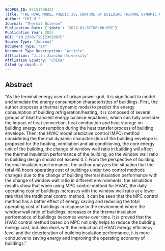 ```yaml
---
SCOPUS_ID: 85151798422
Title: "THE HVAC MODEL PREDICTIVE CONTROL OF BUILDING THERMAL DYNAMIC CHARACTERISTICS"
Author: "CHI M."
Journal: "Thermal Science"
Publication Date: {'$date': '2023-01-01T00:00:00Z'}
Publication Year: 2023
DOI: "10.2298/TSCI2302007C"
Source Type: "Journal"
Document Type: "ar"
Document Type Description: "Article"
Affliation: "Jilin Jianzhu University"
Affliation Country: "China"
Cited by count: 0
---
```


## Abstract
"As the terminal energy user of urban power grid, it is significant to model and simulate the energy consumption characteristics of buildings. First, the author proposes a thermal dynamic model to predict the energy consumption of building refrigeration/heating, it is composed of several groups of heat transient energy balance equations, which can fully consider the impact of heat convection, heat conduction and heat storage on building energy consumption during the heat transfer process of building envelope. Then, the HVAC model predictive control (MPC) method considering the thermal dynamic characteristics of the building envelope is proposed for the heating, ventilation and air conditioning, the core energy unit of the building, the change of window wall ratio in building will affect the thermal insulation performance of the building, so the window wall ratio in building design should not exceed 0.7. From the perspective of building thermal insulation performance, the author analyzes the situation that the total 48 hours operating cost of buildings under two control methods changes due to the change of building thermal insulation performance with the change of window wall ratio in different environments, the simulation results show that when using MPC control method for HVAC, the daily operating cost of buildings increases with the window wall ratio at a lower rate than the traditional control method. It can be seen that the MPC control method has a better effect of energy saving and reducing the total operating cost of buildings in response to the environment where the window wall ratio of buildings increases or the thermal insulation performance of buildings becomes worse over time. It is proved that the HVAC control method based on MPC not only helps to reduce the building energy cost, but also deals with the reduction of HVAC energy efficiency level and the deterioration of building insulation performance, it is more conducive to saving energy and improving the operating economy of buildings."
